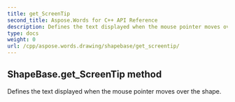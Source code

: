 ```yaml
---
title: get_ScreenTip
second_title: Aspose.Words for C++ API Reference
description: Defines the text displayed when the mouse pointer moves over the shape. 
type: docs
weight: 0
url: /cpp/aspose.words.drawing/shapebase/get_screentip/
---
```

## ShapeBase.get_ScreenTip method


Defines the text displayed when the mouse pointer moves over the shape. 

